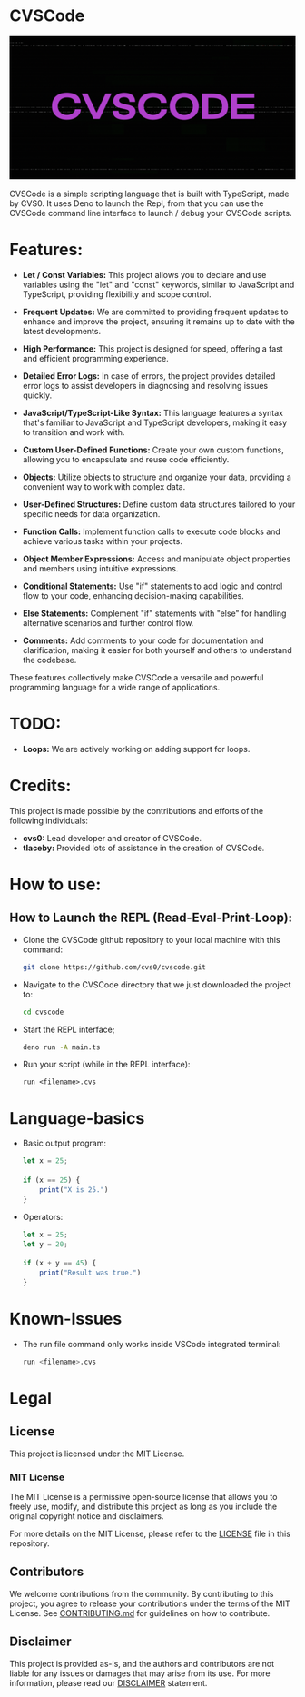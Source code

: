 # CVSCode

![](images/banner.png)

CVSCode is a simple scripting language that is built with TypeScript, made by CVS0. It uses Deno to launch the Repl, from that you can use the CVSCode command line interface to launch / debug your  CVSCode scripts.

# Features:

- **Let / Const Variables:** This project allows you to declare and use variables using the "let" and "const" keywords, similar to JavaScript and TypeScript, providing flexibility and scope control.

- **Frequent Updates:** We are committed to providing frequent updates to enhance and improve the project, ensuring it remains up to date with the latest developments.

- **High Performance:** This project is designed for speed, offering a fast and efficient programming experience.

- **Detailed Error Logs:** In case of errors, the project provides detailed error logs to assist developers in diagnosing and resolving issues quickly.

- **JavaScript/TypeScript-Like Syntax:** This language features a syntax that's familiar to JavaScript and TypeScript developers, making it easy to transition and work with.

- **Custom User-Defined Functions:** Create your own custom functions, allowing you to encapsulate and reuse code efficiently.

- **Objects:** Utilize objects to structure and organize your data, providing a convenient way to work with complex data.

- **User-Defined Structures:** Define custom data structures tailored to your specific needs for data organization.

- **Function Calls:** Implement function calls to execute code blocks and achieve various tasks within your projects.

- **Object Member Expressions:** Access and manipulate object properties and members using intuitive expressions.

- **Conditional Statements:** Use "if" statements to add logic and control flow to your code, enhancing decision-making capabilities.

- **Else Statements:** Complement "if" statements with "else" for handling alternative scenarios and further control flow.

- **Comments:** Add comments to your code for documentation and clarification, making it easier for both yourself and others to understand the codebase.

These features collectively make CVSCode a versatile and powerful programming language for a wide range of applications.

# TODO:

- **Loops:** We are actively working on adding support for loops.

# Credits:

This project is made possible by the contributions and efforts of the following individuals:

- **cvs0:** Lead developer and creator of CVSCode.
- **tlaceby:** Provided lots of assistance in the creation of CVSCode.

# How to use:
## How to Launch the REPL (Read-Eval-Print-Loop):
  * Clone the CVSCode github repository to your local machine with this command:

    ```bash
    git clone https://github.com/cvs0/cvscode.git
    ```

  * Navigate to the CVSCode directory that we just downloaded the project to:
    ```bash
    cd cvscode
    ```

  * Start the REPL interface;

    ```bash
    deno run -A main.ts
    ```

  * Run your script (while in the REPL interface):
    ```shell
    run <filename>.cvs
    ```

# Language-basics

* Basic output program:

    ```typescript
    let x = 25;

    if (x == 25) {
        print("X is 25.")
    }
    ```

* Operators:

    ```typescript
    let x = 25;
    let y = 20;

    if (x + y == 45) {
        print("Result was true.")
    }
    ```

# Known-Issues

* The run file command only works inside VSCode integrated terminal:

    ```bash
    run <filename>.cvs
    ```
    
# Legal

## License

This project is licensed under the MIT License.

### MIT License

The MIT License is a permissive open-source license that allows you to freely use, modify, and distribute this project as long as you include the original copyright notice and disclaimers. 

For more details on the MIT License, please refer to the [LICENSE](LICENSE) file in this repository.

## Contributors

We welcome contributions from the community. By contributing to this project, you agree to release your contributions under the terms of the MIT License. See [CONTRIBUTING.md](docs/CONTRIBUTING.md) for guidelines on how to contribute.

## Disclaimer

This project is provided as-is, and the authors and contributors are not liable for any issues or damages that may arise from its use. For more information, please read our [DISCLAIMER](docs/DISCLAIMER.md) statement.

